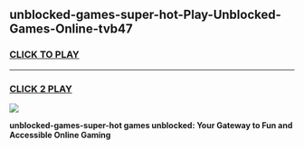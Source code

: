 
## unblocked-games-super-hot-Play-Unblocked-Games-Online-tvb47
<h3>
<a href="https://premium76.site?title=unblocked-games-super-hot&ref=25A">CLICK TO PLAY</a></h3>
<hr>

<h3>
<a href="https://premium76.site?title=unblocked-games-super-hot&ref=25A">CLICK 2 PLAY</a>
  
</h3>

<a href="https://premium76.site?title=unblocked-games-super-hot&ref=25A"><img src="https://clearcache.store/games.png"></a>


**unblocked-games-super-hot games unblocked: Your Gateway to Fun and Accessible Online Gaming**
